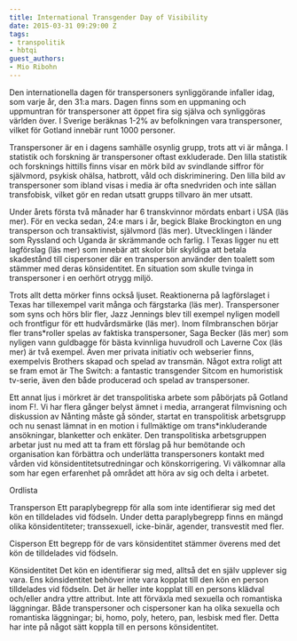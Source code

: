 ```yaml
---
title: International Transgender Day of Visibility
date: 2015-03-31 09:29:00 Z
tags:
- transpolitik
- hbtqi
guest_authors:
- Mio Ribohn
---
```


Den internationella dagen för transpersoners synliggörande infaller idag, som varje år, den 31:a mars. Dagen finns som en uppmaning och uppmuntran för transpersoner att öppet fira sig själva och synliggöras världen över. I Sverige beräknas 1-2% av befolkningen vara transpersoner, vilket för Gotland innebär runt 1000 personer.

Transpersoner är en i dagens samhälle osynlig grupp, trots att vi är många. I statistik och forskning är transpersoner oftast exkluderade. Den lilla statistik och forsknings hittills finns visar en mörk bild av svindlande siffror för självmord, psykisk ohälsa, hatbrott, våld och diskriminering. Den lilla bild av transpersoner som ibland visas i media är ofta snedvriden och inte sällan transfobisk, vilket gör en redan utsatt grupps tillvaro än mer utsatt.

Under årets första två månader har 6 transkvinnor mördats enbart i USA (läs mer). För en vecka sedan, 24:e mars i år, begick Blake Brockington en ung transperson och transaktivist, självmord (läs mer). Utvecklingen i länder som Ryssland och Uganda är skrämmande och farlig. I Texas ligger nu ett lagförslag (läs mer) som innebär att skolor blir skyldiga att betala skadestånd till cispersoner där en transperson använder den toalett som stämmer med deras könsidentitet. En situation som skulle tvinga in transpersoner i en oerhört otrygg miljö.

Trots allt detta mörker finns också ljuset. Reaktionerna på lagförslaget i Texas har tillexempel varit många och färgstarka (läs mer). Transpersoner som syns och hörs blir fler, Jazz Jennings blev till exempel nyligen modell och frontfigur för ett hudvårdsmärke (läs mer). Inom filmbranschen börjar fler trans*roller spelas av faktiska transpersoner, Saga Becker (läs mer) som nyligen vann guldbagge för bästa kvinnliga huvudroll och Laverne Cox (läs mer) är två exempel. Även mer privata initiativ och webserier finns, exempelvis Brothers skapad och spelad av transmän. Något extra roligt att se fram emot är The Switch: a fantastic transgender Sitcom en humoristisk tv-serie, även den både producerad och spelad av transpersoner.

Ett annat ljus i mörkret är det transpolitiska arbete som påbörjats på Gotland inom F!. Vi har flera gånger belyst ämnet i media, arrangerat filmvisning och diskussion av Nånting måste gå sönder, startat en transpolitisk arbetsgrupp och nu senast lämnat in en motion i fullmäktige om trans*inkluderande ansökningar, blanketter och enkäter. Den transpolitiska arbetsgruppen arbetar just nu med att ta fram ett förslag på hur bemötande och organisation kan förbättra och underlätta transpersoners kontakt med vården vid könsidentitetsutredningar och könskorrigering. Vi välkomnar alla som har egen erfarenhet på området att höra av sig och delta i arbetet.

Ordlista

Transperson Ett paraplybegrepp för alla som inte identifierar sig med det kön en tilldelades vid födseln. Under detta paraplybegrepp finns en mängd olika könsidentiteter; transsexuell, icke-binär, agender, transvestit med fler.

Cisperson Ett begrepp för de vars könsidentitet stämmer överens med det kön de tilldelades vid födseln.

Könsidentitet Det kön en identifierar sig med, alltså det en själv upplever sig vara. Ens könsidentitet behöver inte vara kopplat till den kön en person tilldelades vid födseln. Det är heller inte kopplat till en persons klädval och/eller andra yttre attribut. Inte att förväxla med sexuella och romantiska läggningar. Både transpersoner och cispersoner kan ha olika sexuella och romantiska läggningar; bi, homo, poly, hetero, pan, lesbisk med fler. Detta har inte på något sätt koppla till en persons könsidentitet.